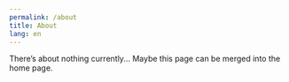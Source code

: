 ```yaml
---
permalink: /about
title: About
lang: en
---
```


There’s about nothing currently... Maybe this page can be merged into the home page. 
